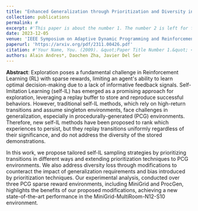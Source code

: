 ```yaml
---
title: "Enhanced Generalization through Prioritization and Diversity in Self-Imitation Reinforcement Learning over Procedural Environments with Sparse Rewards"
collection: publications
permalink: #
excerpt: #'This paper is about the number 1. The number 2 is left for future work.'
date: 2023-12-05
venue: 'IEEE Symposium on Adaptive Dynamic Programming and Reinforcement Learning, IEEE ADPRL'
paperurl: 'https://arxiv.org/pdf/2311.00426.pdf'
citation: #'Your Name, You. (2009). &quot;Paper Title Number 1.&quot; <i>Journal 1</i>. 1(1).'
authors: Alain Andres*, Daochen Zha, Javier Del Ser
---
```

**Abstract**: Exploration poses a fundamental challenge in Reinforcement Learning (RL) with sparse rewards, limiting an agent's ability to learn optimal decision-making due to a lack of informative feedback signals. Self-Imitation Learning (self-IL) has emerged as a promising approach for exploration, leveraging a replay buffer to store and reproduce successful behaviors. However, traditional self-IL methods, which rely on high-return transitions and assume singleton environments, face challenges in generalization, especially in procedurally-generated (PCG) environments. Therefore, new self-IL methods have been proposed to rank which experiences to persist, but they replay transitions uniformly regardless of their significance, and do not address the diversity of the stored demonstrations.

In this work, we propose tailored self-IL sampling strategies by prioritizing transitions in different ways and extending prioritization techniques to PCG environments. We also address diversity loss through modifications to counteract the impact of generalization requirements and bias introduced by prioritization techniques. Our experimental analysis, conducted over three PCG sparse reward environments, including MiniGrid and ProcGen, highlights the benefits of our proposed modifications, achieving a new state-of-the-art performance in the MiniGrid-MultiRoom-N12-S10 environment. 